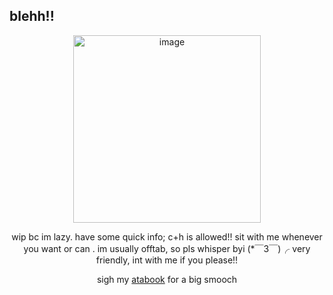 ## blehh!!
 </p>
<p align="center">
<img width="300" height="300" alt="image" src="https://github.com/user-attachments/assets/196a47fd-54d5-4f78-8498-151f91f2fdcb" />
 </p>
<p align="center">
wip bc im lazy. have some quick info; c+h is allowed!! sit with me whenever you want or can . im usually offtab, so pls whisper byi (*￣3￣)╭ very friendly, int with me if you please!! 
<p align="center">
 sigh my <a href="https://deerilyyvo.atabook.org/">atabook</a> for a big smooch
</p>






